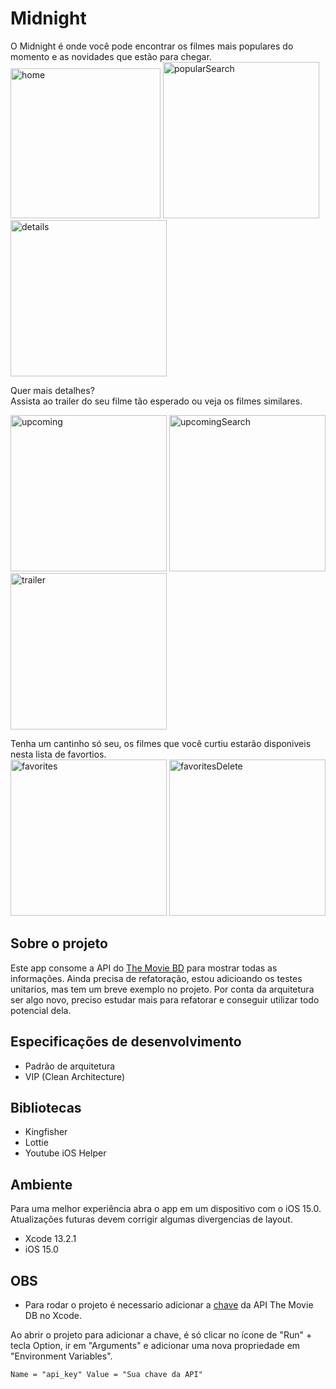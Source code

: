 # Midnight

O Midnight é onde você pode encontrar os filmes mais populares do momento e as novidades que estão para chegar.</br>
<img width="240" alt="home" src="https://user-images.githubusercontent.com/44198473/224747429-d741702d-6b2e-4152-931a-39bd267359e1.png">
<img width="250" alt="popularSearch" src="https://user-images.githubusercontent.com/44198473/224748694-ed569ac1-255b-4013-ac2d-04a022fa410f.png">
<img width="250" alt="details" src="https://user-images.githubusercontent.com/44198473/224747412-e76f4782-6735-4355-8615-83e1f492d302.png">

Quer mais detalhes?</br>
Assista ao trailer do seu filme tão esperado ou veja os filmes similares.

<p align="left">
<img width="250" alt="upcoming" src="https://user-images.githubusercontent.com/44198473/224746366-47b486a9-ff57-4dc7-866e-63f6af0e2a69.png">
<img width="250" alt="upcomingSearch" src="https://user-images.githubusercontent.com/44198473/224746374-20de8f82-176d-4d7e-81cb-f1fcb0b3efeb.png">
<img width="250" alt="trailer" src="https://user-images.githubusercontent.com/44198473/224746344-5e0ea7eb-37b6-4988-9d2d-164361d4b5fc.png">
</p>

<p align="left">
Tenha um cantinho só seu, os filmes que você curtiu estarão disponiveis nesta lista de favortios.</br>
<img width="250" alt="favorites" src="https://user-images.githubusercontent.com/44198473/224745768-2da1f173-fe0c-44b9-8ba9-cc5e55fbe348.png">
<img width="250" alt="favoritesDelete" src="https://user-images.githubusercontent.com/44198473/224745787-d9a12565-c8f8-4bdf-b5f8-26e258af8735.png">
</p>

## Sobre o projeto  
Este app consome a API do [The Movie BD](https://www.themoviedb.org) para mostrar todas as informações.
Ainda precisa de refatoração, estou adicioando os testes unitarios, mas tem um breve exemplo no projeto. 
Por conta da arquitetura ser algo novo, preciso estudar mais para refatorar e conseguir utilizar todo potencial dela. 

## Especificações de desenvolvimento
*  Padrão de arquitetura
* VIP (Clean Architecture) 

## Bibliotecas 
* Kingfisher
* Lottie
* Youtube iOS Helper

## Ambiente 
Para uma melhor experiência abra o app em um dispositivo com o iOS 15.0.</br>
Atualizações futuras devem corrigir algumas divergencias de layout.

* Xcode 13.2.1
* iOS 15.0

## OBS
* Para rodar o projeto é necessario adicionar a [chave](https://www.themoviedb.org/settings/api) da API The Movie DB no Xcode. 

Ao abrir o projeto para adicionar a chave, é só clicar no ícone de "Run" + tecla Option, ir em "Arguments" e adicionar uma nova propriedade em "Environment Variables".

```
Name = "api_key" Value = "Sua chave da API" 
```
